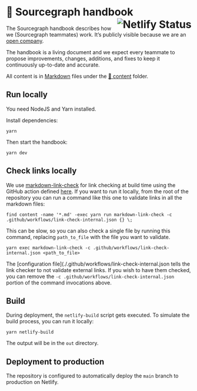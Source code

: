 # 📘 Sourcegraph handbook <a href="https://app.netlify.com/sites/sourcegraph-handbook/deploys"><img alt="Netlify Status" src="https://api.netlify.com/api/v1/badges/4c81a998-33b5-4357-a593-479e21bb10f3/deploy-status" align="right"></a>

The Sourcegraph handbook describes how we (Sourcegraph teammates) work. It’s publicly visible because we are an [open company](https://about.sourcegraph.com/handbook/company#open-company).

The handbook is a living document and we expect every teammate to propose improvements, changes, additions, and fixes to keep it continuously up-to-date and accurate.

All content is in [Markdown](https://www.markdownguide.org/getting-started/#what-is-markdown) files under the [📁 content](./content) folder.

## Run locally

You need NodeJS and Yarn installed.

Install dependencies:

```
yarn
```

Then start the handbook:

```
yarn dev
```

## Check links locally

We use [markdown-link-check](https://github.com/tcort/markdown-link-check) for link checking at build time using the GitHub action defined [here](./.github/workflows/link-check.yml). If you want to run it locally, from the root of the repository you can run a command like this one to validate links in all the markdown files:

```
find content -name '*.md' -exec yarn run markdown-link-check -c .github/workflows/link-check-internal.json {} \;
```

This can be slow, so you can also check a single file by running this command, replacing `path_to_file` with the file you want to validate.

```
yarn exec markdown-link-check -c .github/workflows/link-check-internal.json <path_to_file>
```

The [configuration file](./.github/workflows/link-check-internal.json tells the link checker to not validate external links. If you wish to have them checked, you can remove the `-c .github/workflows/link-check-internal.json` portion of the command invocations above.

## Build

During deployment, the `netlify-build` script gets executed. To simulate the build process, you can run it locally:

```
yarn netlify-build
```

The output will be in the `out` directory.

## Deployment to production

The repository is configured to automatically deploy the `main` branch to production on Netlify.
